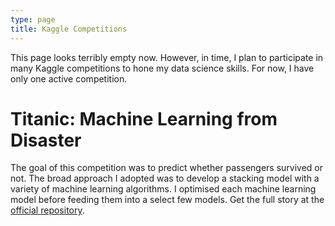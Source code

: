 ```yaml
---
type: page
title: Kaggle Competitions
---
```

  
This page looks terribly empty now. However, in time, I plan to participate in many Kaggle competitions to hone my data science skills. For now, I have only one active competition.  
  
# Titanic: Machine Learning from Disaster
The goal of this competition was to predict whether passengers survived or not. The broad approach I adopted was to develop a stacking model with a variety of machine learning algorithms. I optimised each machine learning model before feeding them into a select few models. Get the full story at the [official repository](https://github.com/chrischow/kaggle_titanic).  
